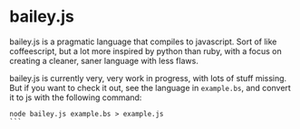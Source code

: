 bailey.js
=====
bailey.js is a pragmatic language that compiles to javascript. Sort of like coffeescript, but a lot more inspired by python than ruby, with a focus on creating a cleaner, saner language with less flaws.

bailey.js is currently very, very work in progress, with lots of stuff missing. But if you want to check it out, see the language in `example.bs`, and convert it to js with the following command:

````
node bailey.js example.bs > example.js
```
